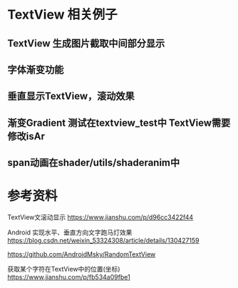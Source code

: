 # TextView 相关例子
## TextView 生成图片截取中间部分显示
## 字体渐变功能
## 垂直显示TextView，滚动效果

## 渐变Gradient 测试在textview_test中 TextView需要修改isAr
## span动画在shader/utils/shaderanim中


# 参考资料
TextView文滚动显示
https://www.jianshu.com/p/d96cc3422f44

Android 实现水平、垂直方向文字跑马灯效果
https://blog.csdn.net/weixin_53324308/article/details/130427159

https://github.com/AndroidMsky/RandomTextView

获取某个字符在TextView中的位置(坐标)
https://www.jianshu.com/p/fb534a09fbe1
